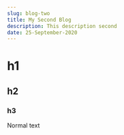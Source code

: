 ```yaml
---
slug: blog-two
title: My Second Blog
description: This description second
date: 25-September-2020
---
```


# h1

## h2

### h3

Normal text